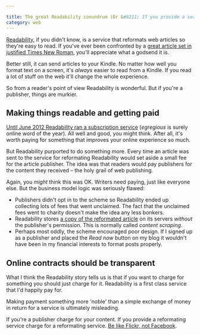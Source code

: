 ```yaml
---

title: The great Readability conundrum (Or &#8211; If you provide a service, charge for it)
category: web
---
```


[Readability](https://www.readability.com/), if you didn't know, is a service that reformats web articles so they're easy to read. If you've ever been confronted by a [great article set in justified Times New Roman](https://www.lacan.com/zizek-empire.htm), you'll appreciate what a godsend it is.

Better still, it can send articles to your Kindle. No matter how well you format text on a screen, it's _always_ easier to read from a Kindle. If you read a lot of stuff on the web it'll change the whole experience.

So from a reader's point of view Readability is wonderful. But if you're a publisher, things are murkier.

## Making things readable and getting paid


[Until June 2012 Readability ran a subscription service](https://blog.readability.com/2012/06/announcement/) (_egregious_ is surely online word of the year). All well and good, you might think. After all, it's worth paying for something that improves your online experience so much.

But Readability purported to do something more. Every time an article was sent to the service for reformating Readability would set aside a small fee for the article publisher. The idea was that readers would pay publishers for the content they received – the holy grail of web publishing.

Again, you _might_ think this was OK. Writers need paying, just like everyone else. But the business model logic was seriously flawed:

- Publishers didn't opt in to the scheme so Readability ended up collecting lots of fees that went unclaimed. The fact that the unclaimed fees went to charity doesn't make the idea any less bonkers.
- Readability stores [a copy of the reformated article](https://www.readability.com/articles/s9by1wum) on its servers _without_ the publisher's permission. This is normally called _content scraping_.
- Perhaps most oddly, the scheme encouraged poor design. If I signed up as a publisher and placed the _Read now_ button on my blog it wouldn't have been in my financial interests to format posts properly.

## Online contracts should be transparent

What I think the Readability story tells us is that if you want to charge for something you should just charge for it. Readability is a first class service that I'd happily pay for.

Making payment something more 'noble' than a simple exchange of money in return for a service is ultimately misleading.

If you're a publisher charge for your content. If you provide a reformating service charge for a reformating service. [Be like Flickr, not Facebook](https://leonpaternoster.com/2012/07/coughing-up-online/).
